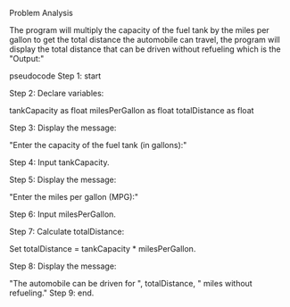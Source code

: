 Problem Analysis

The program will multiply the capacity of the fuel tank by the miles per gallon to get the total distance the automobile can travel,
the program will display the total distance that can be driven without refueling which is the "Output:"


pseudocode
Step 1: start

Step 2: Declare variables:
 
tankCapacity as float
milesPerGallon as float
totalDistance as float

Step 3: Display the message:

"Enter the capacity of the fuel tank (in gallons):"

Step 4: Input tankCapacity.

Step 5: Display the message:

"Enter the miles per gallon (MPG):"

Step 6: Input milesPerGallon.

Step 7: Calculate totalDistance:

Set totalDistance = tankCapacity * milesPerGallon.

Step 8: Display the message:

"The automobile can be driven for ", totalDistance, " miles without refueling."
Step 9: end.
